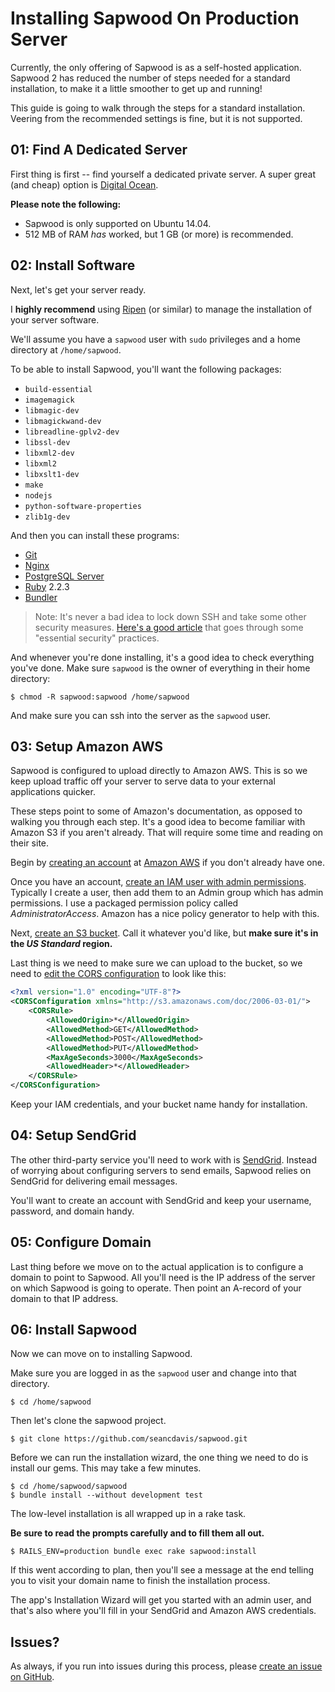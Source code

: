 # Installing Sapwood On Production Server

Currently, the only offering of Sapwood is as a self-hosted application. Sapwood 2 has reduced the number of steps needed for a standard installation, to make it a little smoother to get up and running!

This guide is going to walk through the steps for a standard installation. Veering from the recommended settings is fine, but it is not supported.

## 01: Find A Dedicated Server

First thing is first -- find yourself a dedicated private server. A super great (and cheap) option is [Digital Ocean](https://www.digitalocean.com/).

**Please note the following:**

- Sapwood is only supported on Ubuntu 14.04.
- 512 MB of RAM _has_ worked, but 1 GB (or more) is recommended.

## 02: Install Software

Next, let's get your server ready.

I **highly recommend** using [Ripen](https://github.com/seancdavis/ripen) (or similar) to manage the installation of your server software.

We'll assume you have a `sapwood` user with `sudo` privileges and a home directory at `/home/sapwood`.

To be able to install Sapwood, you'll want the following packages:

- `build-essential`
- `imagemagick`
- `libmagic-dev`
- `libmagickwand-dev`
- `libreadline-gplv2-dev`
- `libssl-dev`
- `libxml2-dev`
- `libxml2`
- `libxslt1-dev`
- `make`
- `nodejs`
- `python-software-properties`
- `zlib1g-dev`

And then you can install these programs:

- [Git](http://git-scm.com/)
- [Nginx](http://nginx.org/)
- [PostgreSQL Server](http://www.postgresql.org/)
- [Ruby](https://www.ruby-lang.org/en/) 2.2.3
- [Bundler](http://bundler.io/)

> Note: It's never a bad idea to lock down SSH and take some other security measures. [Here's a good article](http://plusbryan.com/my-first-5-minutes-on-a-server-or-essential-security-for-linux-servers) that goes through some "essential security" practices.

And whenever you're done installing, it's a good idea to check everything you've done. Make sure `sapwood` is the owner of everything in their home directory:

```text
$ chmod -R sapwood:sapwood /home/sapwood
```

And make sure you can ssh into the server as the `sapwood` user.

## 03: Setup Amazon AWS

Sapwood is configured to upload directly to Amazon AWS. This is so we keep upload traffic off your server to serve data to your external applications quicker.

These steps point to some of Amazon's documentation, as opposed to walking you through each step. It's a good idea to become familiar with Amazon S3 if you aren't already. That will require some time and reading on their site.

Begin by [creating an account](http://docs.aws.amazon.com/AmazonS3/latest/gsg/SigningUpforS3.html) at [Amazon AWS](https://aws.amazon.com/) if you don't already have one.

Once you have an account, [create an IAM user with admin permissions](http://docs.aws.amazon.com/IAM/latest/UserGuide/console.html). Typically I create a user, then add them to an Admin group which has admin permissions. I use a packaged permission policy called _AdministratorAccess_. Amazon has a nice policy generator to help with this.

Next, [create an S3 bucket](http://docs.aws.amazon.com/AmazonS3/latest/gsg/CreatingABucket.html). Call it whatever you'd like, but **make sure it's in the _US Standard_ region.**

Last thing is we need to make sure we can upload to the bucket, so we need to [edit the CORS configuration](http://docs.aws.amazon.com/AmazonS3/latest/dev/cors.html) to look like this:

```xml
<?xml version="1.0" encoding="UTF-8"?>
<CORSConfiguration xmlns="http://s3.amazonaws.com/doc/2006-03-01/">
    <CORSRule>
        <AllowedOrigin>*</AllowedOrigin>
        <AllowedMethod>GET</AllowedMethod>
        <AllowedMethod>POST</AllowedMethod>
        <AllowedMethod>PUT</AllowedMethod>
        <MaxAgeSeconds>3000</MaxAgeSeconds>
        <AllowedHeader>*</AllowedHeader>
    </CORSRule>
</CORSConfiguration>
```

Keep your IAM credentials, and your bucket name handy for installation.

## 04: Setup SendGrid

The other third-party service you'll need to work with is [SendGrid](http://sendgrid.com/). Instead of worrying about configuring servers to send emails, Sapwood relies on SendGrid for delivering email messages.

You'll want to create an account with SendGrid and keep your username, password, and domain handy.

## 05: Configure Domain

Last thing before we move on to the actual application is to configure a domain to point to Sapwood. All you'll need is the IP address of the server on which Sapwood is going to operate. Then point an A-record of your domain to that IP address.

## 06: Install Sapwood

Now we can move on to installing Sapwood.

Make sure you are logged in as the `sapwood` user and change into that directory.

```text
$ cd /home/sapwood
```

Then let's clone the sapwood project.

```text
$ git clone https://github.com/seancdavis/sapwood.git
```

Before we can run the installation wizard, the one thing we need to do is install our gems. This may take a few minutes.

```text
$ cd /home/sapwood/sapwood
$ bundle install --without development test
```

The low-level installation is all wrapped up in a rake task.

**Be sure to read the prompts carefully and to fill them all out.**

```text
$ RAILS_ENV=production bundle exec rake sapwood:install
```

If this went according to plan, then you'll see a message at the end telling you to visit your domain name to finish the installation process.

The app's Installation Wizard will get you started with an admin user, and that's also where you'll fill in your SendGrid and Amazon AWS credentials.

## Issues?

As always, if you run into issues during this process, please [create an issue on GitHub](https://github.com/seancdavis/sapwood/issues/new).
